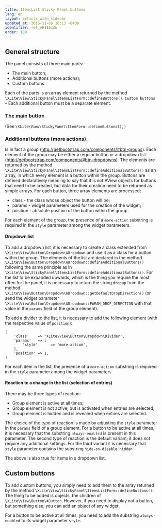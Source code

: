```yaml
---
title: ItemsList Sticky Panel buttons
lang: en
layout: article_with_sidebar
updated_at: 2016-11-09 16:13 +0400
identifier: ref_vHI163Zu
order: 100
---
```


## General structure

The panel consists of three main parts:
- The main button;
- Additional buttons (more actions);
- Custom buttons.

Each of the parts is an array element returned by the method `\XLite\View\StickyPanel\ItemsListForm::defineButtons()`. `Custom buttons` - Each additional button must be a separate element.  

### The main button

(See `\XLite\View\StickyPanel\ItemForm::defineButtons()`, )

### Additional buttons (more actions).

Is in fact a group (http://getbootstrap.com/components/#btn-groups). Each element of the group may be either a regular button or a dropdown list (http://getbootstrap.com/components/#btn-dropdowns). The elements are returned by the method `\XLite\View\StickyPanel\ItemsListForm::defineAdditionalButtons()` as an array, in  which every element is a button within the group. Buttons are defined declaratively meaning to say that it is not AView objects for buttons that need to be created, but data for their creation need to be returned as simple arrays. For each button, three array elements are processed:

- class - the class whose object the button will be;
- params - widget parameters used for the creation of the widget;
- position - absolute position of the button within the group.

For each element of the group, the presence of a `more-action` substring is required in the `style` parameter among the widget parameters.

#### Dropdown list

To add a dropdown list, it is necessary to create a class extended from `\XLite\View\Button\Dropdown\ADropdown` and use it as a class for a button within the group. The elements of the list are declared in the method `\XLite\View\Button\Dropdown\ADropdown::defineAdditionalButtons()` following the same principle as in `\XLite\View\StickyPanel\ItemsListForm::defineAdditionalButtons()`. For the list to be expanded upwards, which is the thing you require the most often for the panel, it is necessary to return the string `dropup` from the method `\XLite\View\Button\Dropdown\ADropdown::getDefaultDropDirection()` (or send the widget parameter `\XLite\View\Button\Dropdown\ADropdown::PARAM_DROP_DIRECTION` with that value in the `params` field of the group element).

To add a divider to the list, it is necessary to add the following element (with the respective value of `position`):

```
[
    'class'    => 'XLite\View\Button\Dropdown\Divider',
    'params'   => [
        'style'      => 'more-action',
    ],
    'position' => 1,
]
```

For each item in the list, the presence of a `more-action` substring is required in the `style` parameter among the widget parameters.


#### Reaction to a change in the list (selection of entries)

There may be three types of reaction:

- Group element is active at all times;
- Group element is not active, but is activated when entries are selected;
- Group element is hidden and is revealed when entries are selected.

The choice of the type of reaction is made by adjusting the `style` parameter in the `params` field of a group element. For a button to be active at all times, it is necessary that the substring `always-enabled` is present in this parameter. The second type of reaction is the default variant; it does not require any additional settings. For the third variant it is necessary that `style` parameter contains the substring `hide-on-disable hidden`.

The above is also true for items in a dropdown list.

## Custom buttons

To add custom buttons, you simply need to add them to the array returned by the method `\XLite\View\StickyPanel\ItemsListForm::defineButtons()`. The thing to be added is objects, the children of `\XLite\View\Button\AButton`. However, if you need to display not a button, but something else, you can add an object of any widget.

For a button to be active at all times, you need to add the substring `always-enabled` to its widget parameter `style`.
